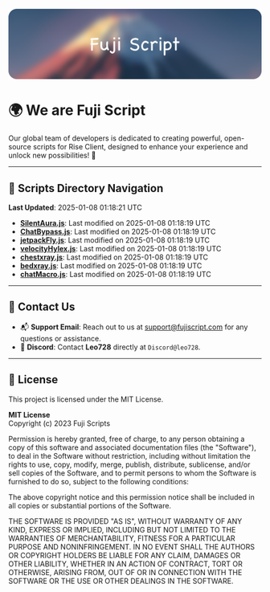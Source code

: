 ![Banner](.github/b.webp)

# 🌍 **We are Fuji Script**

Our global team of developers is dedicated to creating powerful, open-source scripts for Rise Client, designed to enhance your experience and unlock new possibilities! 🌟

---
<!-- SCRIPTS_NAVIGATION_START -->
## 📂 **Scripts Directory Navigation**

**Last Updated**: 2025-01-08 01:18:21 UTC

- **[SilentAura.js](scripts/SilentAura.js)**: Last modified on 2025-01-08 01:18:19 UTC
- **[ChatBypass.js](scripts/ChatBypass.js)**: Last modified on 2025-01-08 01:18:19 UTC
- **[jetpackFly.js](scripts/jetpackFly.js)**: Last modified on 2025-01-08 01:18:19 UTC
- **[velocityHylex.js](scripts/velocityHylex.js)**: Last modified on 2025-01-08 01:18:19 UTC
- **[chestxray.js](scripts/chestxray.js)**: Last modified on 2025-01-08 01:18:19 UTC
- **[bedxray.js](scripts/bedxray.js)**: Last modified on 2025-01-08 01:18:19 UTC
- **[chatMacro.js](scripts/chatMacro.js)**: Last modified on 2025-01-08 01:18:19 UTC

<!-- SCRIPTS_NAVIGATION_END -->

---

## 💬 **Contact Us**  
- 📬 **Support Email**: Reach out to us at [support@fujiscript.com](mailto:support@fujiscript.com) for any questions or assistance.  
- 💬 **Discord**: Contact **Leo728** directly at `Discord@leo728`.

---

## 📜 **License**

This project is licensed under the MIT License.  

**MIT License**  
Copyright (c) 2023 Fuji Scripts  

Permission is hereby granted, free of charge, to any person obtaining a copy of this software and associated documentation files (the "Software"), to deal in the Software without restriction, including without limitation the rights to use, copy, modify, merge, publish, distribute, sublicense, and/or sell copies of the Software, and to permit persons to whom the Software is furnished to do so, subject to the following conditions:  

The above copyright notice and this permission notice shall be included in all copies or substantial portions of the Software.  

THE SOFTWARE IS PROVIDED "AS IS", WITHOUT WARRANTY OF ANY KIND, EXPRESS OR IMPLIED, INCLUDING BUT NOT LIMITED TO THE WARRANTIES OF MERCHANTABILITY, FITNESS FOR A PARTICULAR PURPOSE AND NONINFRINGEMENT. IN NO EVENT SHALL THE AUTHORS OR COPYRIGHT HOLDERS BE LIABLE FOR ANY CLAIM, DAMAGES OR OTHER LIABILITY, WHETHER IN AN ACTION OF CONTRACT, TORT OR OTHERWISE, ARISING FROM, OUT OF OR IN CONNECTION WITH THE SOFTWARE OR THE USE OR OTHER DEALINGS IN THE SOFTWARE.  
